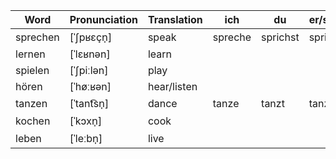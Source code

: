 Word|Pronunciation|Translation|ich|du|er/sie/es|wir|ihr|sie/Sie
-|-|-|-|-|-|-|-|-
sprechen|[ˈʃpʁɛçn̩]|speak|spreche|sprichst|spricht||sprecht|
lernen|[ˈlɛʁnən]|learn
spielen|[ˈʃpiːlən]|play
hören|[ˈhøːʁən]|hear/listen
tanzen|[ˈtant͡sn̩]|dance|tanze|tanzt|tanzt
kochen|[ˈkɔxn̩]|cook
leben|[ˈleːbn̩]|live

<!--stackedit_data:
eyJoaXN0b3J5IjpbLTE5MjM5OTYzMjNdfQ==
-->